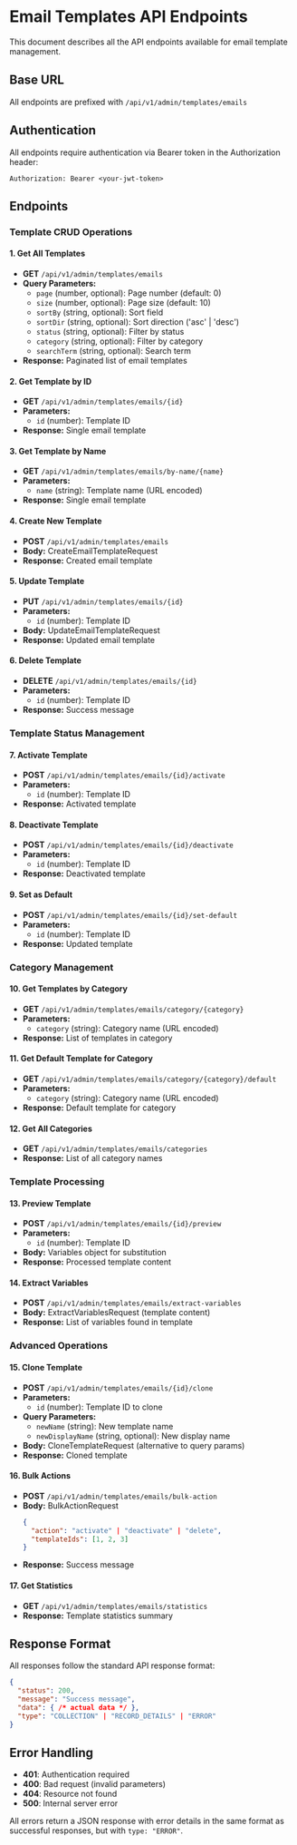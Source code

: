 # Email Templates API Endpoints

This document describes all the API endpoints available for email template management.

## Base URL
All endpoints are prefixed with `/api/v1/admin/templates/emails`

## Authentication
All endpoints require authentication via Bearer token in the Authorization header:
```
Authorization: Bearer <your-jwt-token>
```

## Endpoints

### Template CRUD Operations

#### 1. Get All Templates
- **GET** `/api/v1/admin/templates/emails`
- **Query Parameters:**
  - `page` (number, optional): Page number (default: 0)
  - `size` (number, optional): Page size (default: 10)
  - `sortBy` (string, optional): Sort field
  - `sortDir` (string, optional): Sort direction ('asc' | 'desc')
  - `status` (string, optional): Filter by status
  - `category` (string, optional): Filter by category
  - `searchTerm` (string, optional): Search term
- **Response:** Paginated list of email templates

#### 2. Get Template by ID
- **GET** `/api/v1/admin/templates/emails/{id}`
- **Parameters:**
  - `id` (number): Template ID
- **Response:** Single email template

#### 3. Get Template by Name
- **GET** `/api/v1/admin/templates/emails/by-name/{name}`
- **Parameters:**
  - `name` (string): Template name (URL encoded)
- **Response:** Single email template

#### 4. Create New Template
- **POST** `/api/v1/admin/templates/emails`
- **Body:** CreateEmailTemplateRequest
- **Response:** Created email template

#### 5. Update Template
- **PUT** `/api/v1/admin/templates/emails/{id}`
- **Parameters:**
  - `id` (number): Template ID
- **Body:** UpdateEmailTemplateRequest
- **Response:** Updated email template

#### 6. Delete Template
- **DELETE** `/api/v1/admin/templates/emails/{id}`
- **Parameters:**
  - `id` (number): Template ID
- **Response:** Success message

### Template Status Management

#### 7. Activate Template
- **POST** `/api/v1/admin/templates/emails/{id}/activate`
- **Parameters:**
  - `id` (number): Template ID
- **Response:** Activated template

#### 8. Deactivate Template
- **POST** `/api/v1/admin/templates/emails/{id}/deactivate`
- **Parameters:**
  - `id` (number): Template ID
- **Response:** Deactivated template

#### 9. Set as Default
- **POST** `/api/v1/admin/templates/emails/{id}/set-default`
- **Parameters:**
  - `id` (number): Template ID
- **Response:** Updated template

### Category Management

#### 10. Get Templates by Category
- **GET** `/api/v1/admin/templates/emails/category/{category}`
- **Parameters:**
  - `category` (string): Category name (URL encoded)
- **Response:** List of templates in category

#### 11. Get Default Template for Category
- **GET** `/api/v1/admin/templates/emails/category/{category}/default`
- **Parameters:**
  - `category` (string): Category name (URL encoded)
- **Response:** Default template for category

#### 12. Get All Categories
- **GET** `/api/v1/admin/templates/emails/categories`
- **Response:** List of all category names

### Template Processing

#### 13. Preview Template
- **POST** `/api/v1/admin/templates/emails/{id}/preview`
- **Parameters:**
  - `id` (number): Template ID
- **Body:** Variables object for substitution
- **Response:** Processed template content

#### 14. Extract Variables
- **POST** `/api/v1/admin/templates/emails/extract-variables`
- **Body:** ExtractVariablesRequest (template content)
- **Response:** List of variables found in template

### Advanced Operations

#### 15. Clone Template
- **POST** `/api/v1/admin/templates/emails/{id}/clone`
- **Parameters:**
  - `id` (number): Template ID to clone
- **Query Parameters:**
  - `newName` (string): New template name
  - `newDisplayName` (string, optional): New display name
- **Body:** CloneTemplateRequest (alternative to query params)
- **Response:** Cloned template

#### 16. Bulk Actions
- **POST** `/api/v1/admin/templates/emails/bulk-action`
- **Body:** BulkActionRequest
  ```json
  {
    "action": "activate" | "deactivate" | "delete",
    "templateIds": [1, 2, 3]
  }
  ```
- **Response:** Success message

#### 17. Get Statistics
- **GET** `/api/v1/admin/templates/emails/statistics`
- **Response:** Template statistics summary

## Response Format

All responses follow the standard API response format:

```json
{
  "status": 200,
  "message": "Success message",
  "data": { /* actual data */ },
  "type": "COLLECTION" | "RECORD_DETAILS" | "ERROR"
}
```

## Error Handling

- **401**: Authentication required
- **400**: Bad request (invalid parameters)
- **404**: Resource not found
- **500**: Internal server error

All errors return a JSON response with error details in the same format as successful responses, but with `type: "ERROR"`.
